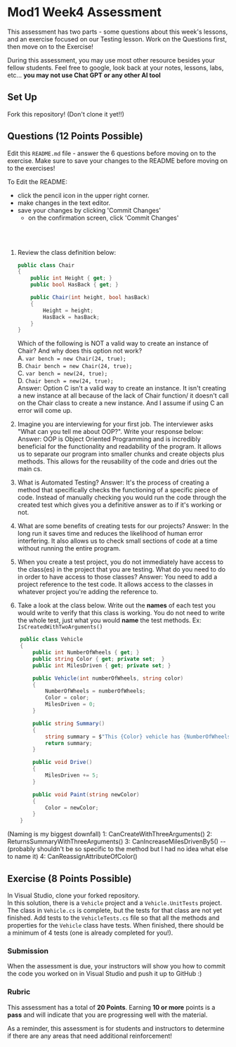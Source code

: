 # Mod1 Week4 Assessment
This assessment has two parts - some questions about this week's lessons, and an exercise focused on our Testing lesson. Work on the Questions first, then move on to the Exercise!

During this assessment, you may use most other resource besides your fellow students.  Feel free to google, look back at your notes, lessons, labs, etc... **you may not use Chat GPT or any other AI tool**

## Set Up

Fork this repository! (Don't clone it yet!!)

## Questions (12 Points Possible)
Edit this `README.md` file - answer the 6 questions before moving on to the exercise.  Make sure to save your changes to the README before moving on to the exercises!

To Edit the README:
* click the pencil icon in the upper right corner.
* make changes in the text editor.
* save your changes by clicking 'Commit Changes'
    * on the confirmation screen, click 'Commit Changes'
 
</br>
</br>

1. Review the class definition below:
    ```c#
    public class Chair
    {
        public int Height { get; }
        public bool HasBack { get; }

        public Chair(int height, bool hasBack)
        {
            Height = height;
            HasBack = hasBack;
        }
    }
    ```
    Which of the following is NOT a valid way to create an instance of Chair? And why does this option not work?  
    A. `var bench = new Chair(24, true);`  
    B. `Chair bench = new Chair(24, true);`  
    C. `var bench = new(24, true);`  
    D. `Chair bench = new(24, true);`  
Answer: Option C isn't a valid way to create an instance. It isn't creating a new instance at all because of the lack of Chair function/ it doesn't call on the Chair class to create a new instance. And I assume if using C an error will come up.
    
2. Imagine you are interviewing for your first job.  The interviewer asks "What can you tell me about OOP?".  Write your response below:
   Answer: OOP is Object Oriented Programming and is incredibly beneficial for the functionality and readability of the program. It allows us to separate our program into smaller chunks and create objects plus methods. This allows for the reusability of the code and dries out the main cs.

3. What is Automated Testing?
   Answer: It's the process of creating a method that specifically checks the functioning of a specific piece of code. Instead of manually checking you would run the code through the created test which gives you a definitive answer as to if it's working or not.

4. What are some benefits of creating tests for our projects?
   Answer: In the long run it saves time and reduces the likelihood of human error interfering. It also allows us to check small sections of code at a time without running the entire program.

5. When you create a test project, you do not immediately have access to the class(es) in the project that you are testing.  What do you need to do in order to have access to those classes?
   Answer: You need to add a project reference to the test code. It allows access to the classes in whatever project you're adding the reference to.
6. Take a look at the class below.  Write out the **names** of each test you would write to verify that this class is working. You do not need to write the whole test, just what you would **name** the test methods. Ex: `IsCreatedWithTwoArguments()`
```c#
    public class Vehicle
    {
        public int NumberOfWheels { get; }
        public string Color { get; private set;  }
        public int MilesDriven { get; private set; }

        public Vehicle(int numberOfWheels, string color)
        {
            NumberOfWheels = numberOfWheels;
            Color = color;
            MilesDriven = 0;
        }

        public string Summary()
        {
            string summary = $"This {Color} vehicle has {NumberOfWheels} wheels, and has driven {MilesDriven} miles.";
            return summary;
        }

        public void Drive()
        {
            MilesDriven += 5;
        }

        public void Paint(string newColor)
        {
            Color = newColor;
        }
    }
```
(Naming is my biggest downfall)
1: CanCreateWithThreeArguments()
2: ReturnsSummaryWithThreeArguments()
3: CanIncreaseMilesDrivenBy5() -- (probably shouldn't be so specific to the method but I had no idea what else to name it)
4: CanReassignAttributeOfColor()



## Exercise (8 Points Possible)
In Visual Studio, clone your forked repository.  
In this solution, there is a `Vehicle` project and a `Vehicle.UnitTests` project.  The class in `Vehicle.cs` is complete, but the tests for that class are not yet finished.  Add tests to the `VehicleTests.cs` file so that all the methods and properties for the `Vehicle` class have tests.  When finished, there should be a minimum of 4 tests (one is already completed for you!).

### Submission

When the assessment is due, your instructors will show you how to commit the code you worked on in Visual Studio and push it up to GitHub :) 

### Rubric

This assessment has a total of **20 Points**.  Earning **10 or more** points is a **pass** and will indicate that you are progressing well with the material.

As a reminder, this assessment is for students and instructors to determine if there are any areas that need additional reinforcement!
